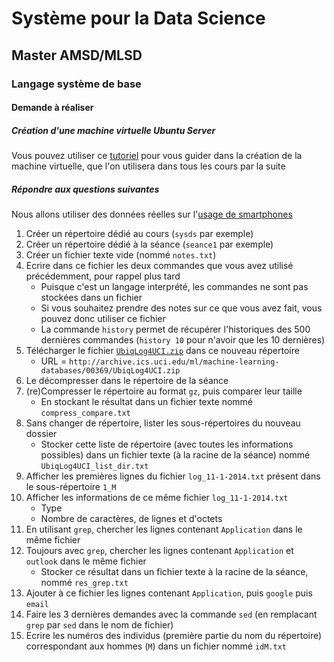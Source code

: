 # Système pour la Data Science

## Master AMSD/MLSD

### Langage système de base

#### Demande à réaliser


##### Création d'une machine virtuelle Ubuntu Server 

Vous pouvez utiliser ce [tutoriel](seance1-creation-vm) pour vous guider dans la création de la machine virtuelle, que l'on utilisera dans tous les cours par la suite

##### Répondre aux questions suivantes

Nous allons utiliser des données réelles sur l'[usage de smartphones](http://archive.ics.uci.edu/ml/datasets/UbiqLog+%28smartphone+lifelogging%29)

1. Créer un répertoire dédié au cours (`sysds` par exemple)
1. Créer un répertoire dédié à la séance (`seance1` par exemple)
1. Créer un fichier texte vide (nommé `notes.txt`)
2. Ecrire dans ce fichier les deux commandes que vous avez utilisé précédemment, pour rappel plus tard
    - Puisque c'est un langage interprété, les commandes ne sont pas stockées dans un fichier
    - Si vous souhaitez prendre des notes sur ce que vous avez fait, vous pouvez donc utiliser ce fichier
    - La commande `history` permet de récupérer l'historiques des 500 dernières commandes (`history 10` pour n'avoir que les 10 dernières)
4. Télécharger le fichier [`UbiqLog4UCI.zip`](http://archive.ics.uci.edu/ml/machine-learning-databases/00369/UbiqLog4UCI.zip) dans ce nouveau répertoire
    - URL = `http://archive.ics.uci.edu/ml/machine-learning-databases/00369/UbiqLog4UCI.zip`
5. Le décompresser dans le répertoire de la séance
6. (re)Compresser le répertoire au format `gz`, puis comparer leur taille 
    - En stockant le résultat dans un fichier texte nommé `compress_compare.txt`
8. Sans changer de répertoire, lister les sous-répertoires du nouveau dossier
    - Stocker cette liste de répertoire (avec toutes les informations possibles) dans un fichier texte (à la racine de la séance) nommé `UbiqLog4UCI_list_dir.txt`
9. Afficher les premières lignes du fichier `log_11-1-2014.txt` présent dans le sous-répertoire `1_M`
9. Afficher les informations de ce même fichier `log_11-1-2014.txt`
    - Type
    - Nombre de caractères, de lignes et d'octets
11. En utilisant `grep`, chercher les lignes contenant `Application` dans le même fichier 
12. Toujours avec `grep`, chercher les lignes contenant `Application` et `outlook` dans le même fichier
    - Stocker ce résultat dans un fichier texte à la racine de la séance, nommé `res_grep.txt`
13. Ajouter à ce fichier les lignes contenant `Application`, puis `google` puis `email`
14. Faire les 3 dernières demandes avec la commande `sed` (en remplacant `grep` par `sed` dans le nom de fichier)
15. Ecrire les numéros des individus (première partie du nom du répertoire) correspondant aux hommes (`M`) dans un fichier nommé `idM.txt`

